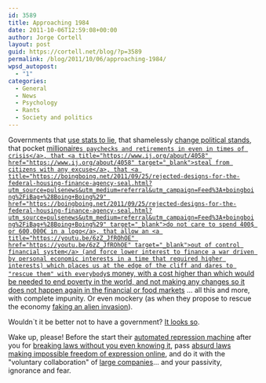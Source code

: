```yaml
---
id: 3589
title: Approaching 1984
date: 2011-10-06T12:59:08+00:00
author: Jorge Cortell
layout: post
guid: https://cortell.net/blog/?p=3589
permalink: /blog/2011/10/06/approaching-1984/
wpsd_autopost:
  - "1"
categories:
  - General
  - News
  - Psychology
  - Rants
  - Society and politics
---
```

Governments that <a title="https://www.escolar.net/MT/archives/2011/10/los-enfermos-que-no-salen-en-la-foto.html?utm_medium=referral&utm_source=pulsenews" href="https://www.escolar.net/MT/archives/2011/10/los-enfermos-que-no-salen-en-la-foto.html?utm_medium=referral&utm_source=pulsenews" target="_blank">use stats to lie</a>, that shamelessly <a title="https://www.escolar.net/MT/archives/2011/10/lo-que-decia-zapatero-sobre-el-escudo-antimisiles.html" href="https://www.escolar.net/MT/archives/2011/10/lo-que-decia-zapatero-sobre-el-escudo-antimisiles.html" target="_blank">change political stands</a>, that pocket <a title="https://www.escolar.net/MT/archives/2011/10/millonarios-con-la-caja-de-todos.html" href="https://www.escolar.net/MT/archives/2011/10/millonarios-con-la-caja-de-todos.html" target="_blank">millionaire`s paychecks and retirements in even in times of crisis</a>, that <a title="https://www.ij.org/about/4058" href="https://www.ij.org/about/4058" target="_blank">steal from citizens with any excuse</a>, that <a title="https://boingboing.net/2011/09/25/rejected-designs-for-the-federal-housing-finance-agency-seal.html?utm_source=pulsenews&utm_medium=referral&utm_campaign=Feed%3A+boingboing%2FiBag+%28Boing+Boing%29" href="https://boingboing.net/2011/09/25/rejected-designs-for-the-federal-housing-finance-agency-seal.html?utm_source=pulsenews&utm_medium=referral&utm_campaign=Feed%3A+boingboing%2FiBag+%28Boing+Boing%29" target="_blank">do not care to spend 400$ or 600,000€ in a logo</a>, that allow an <a title="https://youtu.be/6zZ_JfROhOE" href="https://youtu.be/6zZ_JfROhOE" target="_blank">out of control financial system</a> (and force lower interest to finance a war driven by personal economic interests in a time that required higher interests) which places us at the edge of the cliff and dares to "rescue them" with everybody`s money, with a cost higher than which would be needed to end poverty in the world, and not making any changes so it does not happen again in the financial or <a title="https://www.wired.com/wiredscience/2011/10/food-price-rises/?utm_source=pulsenews&utm_medium=referral&utm_campaign=Feed%3A+wired%2Findex+%28Wired%3A+Index+3+%28Top+Stories+2%29%29" href="https://www.wired.com/wiredscience/2011/10/food-price-rises/?utm_source=pulsenews&utm_medium=referral&utm_campaign=Feed%3A+wired%2Findex+%28Wired%3A+Index+3+%28Top+Stories+2%29%29" target="_blank">food markets</a> ... all this and more, with complete impunity. Or even mockery (as when they propose to rescue the economy <a title="https://youtu.be/E1Fzzs7oVaA" href="https://youtu.be/E1Fzzs7oVaA" target="_blank">faking an alien invasion</a>).

Wouldn`t it be better not to have a government? <a title="https://www.escolar.net/MT/archives/2011/09/ventajas-de-no-tener-gobierno.html" href="https://www.escolar.net/MT/archives/2011/09/ventajas-de-no-tener-gobierno.html" target="_blank">It looks so</a>.

Wake up, please! Before the start their <a title="https://www.wired.com/dangerroom/2011/09/drones-never-forget-a-face/?utm_source=pulsenews&utm_medium=referral&utm_campaign=Feed%3A+wired%2Findex+%28Wired%3A+Index+3+%28Top+Stories+2%29%29" href="https://www.wired.com/dangerroom/2011/09/drones-never-forget-a-face/?utm_source=pulsenews&utm_medium=referral&utm_campaign=Feed%3A+wired%2Findex+%28Wired%3A+Index+3+%28Top+Stories+2%29%29" target="_blank">automated repression machine</a> after you for <a title="https://www.cracked.com/article_19450_6-laws-youve-broken-without-even-realizing-it.html?wa_user1=4&wa_user2=Weird+World&wa_user3=article&wa_user4=popular" href="https://www.cracked.com/article_19450_6-laws-youve-broken-without-even-realizing-it.html?wa_user1=4&wa_user2=Weird+World&wa_user3=article&wa_user4=popular" target="_blank">breaking laws without you even knowing it</a>, pass <a title="https://it.wikipedia.org/wiki/Wikipedia:Comunicato_4_ottobre_2011" href="https://it.wikipedia.org/wiki/Wikipedia:Comunicato_4_ottobre_2011" target="_blank">absurd laws making impossible freedom of expression online</a>, and do it with the "voluntary collaboration" of <a title="https://arstechnica.com/tech-policy/news/2011/09/secret-memo-reveals-which-telecoms-store-your-data-the-longest.ars" href="https://arstechnica.com/tech-policy/news/2011/09/secret-memo-reveals-which-telecoms-store-your-data-the-longest.ars" target="_blank">large companies</a>... and your passivity, ignorance and fear.